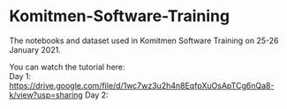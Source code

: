 # Komitmen-Software-Training

The notebooks and dataset used in Komitmen Software Training on 25-26 January 2021.

You can watch the tutorial here: <br>
Day 1: https://drive.google.com/file/d/1wc7wz3u2h4n8EqfpXuOsApTCg6nQa8-k/view?usp=sharing
Day 2: 
